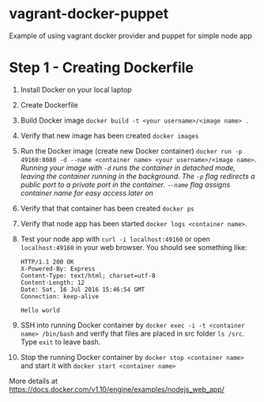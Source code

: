 # vagrant-docker-puppet
Example of using vagrant docker provider and puppet for simple node app

# Step 1 - Creating Dockerfile
1. Install Docker on your local laptop
1. Create Dockerfile
1. Build Docker image `docker build -t <your username>/<image name> .`
1. Verify that new image has been created `docker images`
1. Run the Docker image (create new Docker container) `docker run -p 49160:8080 -d --name <container name> <your username>/<image name>`. 
_Running your image with `-d` runs the container in detached mode, 
leaving the container running in the background. The `-p` flag 
redirects a public port to a private port in the container. `--name` flag assigns container name for easy access later on_
1. Verify that that container has been created `docker ps`
1. Verify that node app has been started `docker logs <container name>`. 
1. Test your node app with `curl -i localhost:49160` or open `localhost:49160` in your web browser. You should see something like:

    ```
    HTTP/1.1 200 OK
    X-Powered-By: Express
    Content-Type: text/html; charset=utf-8
    Content-Length: 12
    Date: Sat, 16 Jul 2016 15:46:54 GMT
    Connection: keep-alive
    
    Hello world
    ```

1. SSH into running Docker container by `docker exec -i -t <container name> /bin/bash` and verify that files are placed in src folder `ls /src`.
Type `exit` to leave bash.
1. Stop the running Docker container by `docker stop <container name>` and start it with `docker start <container name>`

More details at https://docs.docker.com/v1.10/engine/examples/nodejs_web_app/
